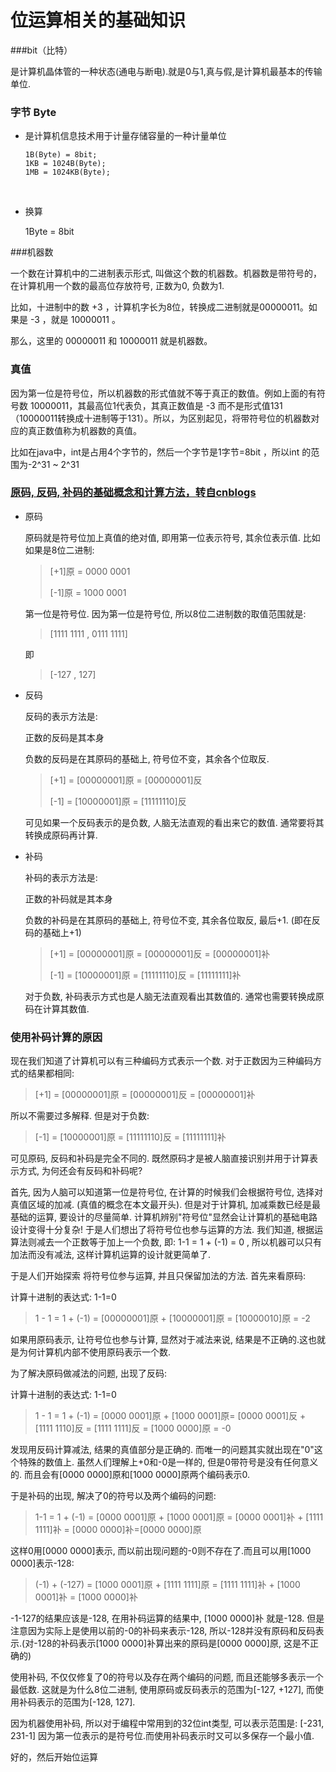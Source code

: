 # 位运算相关的基础知识

###bit（比特）

是计算机晶体管的一种状态(通电与断电).就是0与1,真与假,是计算机最基本的传输单位.

### 字节 Byte

- 是计算机信息技术用于计量存储容量的一种计量单位

  ````
  1B(Byte) = 8bit;  
  1KB = 1024B(Byte);  
  1MB = 1024KB(Byte);  
  ````

  ​

- 换算

  1Byte = 8bit

###机器数

一个数在计算机中的二进制表示形式,  叫做这个数的机器数。机器数是带符号的，在计算机用一个数的最高位存放符号, 正数为0, 负数为1.

比如，十进制中的数 +3 ，计算机字长为8位，转换成二进制就是00000011。如果是 -3 ，就是 10000011 。

那么，这里的 00000011 和 10000011 就是机器数。



### 真值

因为第一位是符号位，所以机器数的形式值就不等于真正的数值。例如上面的有符号数 10000011，其最高位1代表负，其真正数值是 -3 而不是形式值131（10000011转换成十进制等于131）。所以，为区别起见，将带符号位的机器数对应的真正数值称为机器数的真值。

比如在java中，int是占用4个字节的，然后一个字节是1字节=8bit ，所以int 的范围为-2^31 ~ 2^31



### [原码, 反码, 补码的基础概念和计算方法，转自cnblogs](http://www.cnblogs.com/zhangziqiu/archive/2011/03/30/ComputerCode.html)

- 原码

  原码就是符号位加上真值的绝对值, 即用第一位表示符号, 其余位表示值. 比如如果是8位二进制:

  > [+1]原 = 0000 0001
  >
  > [-1]原 = 1000 0001

  第一位是符号位. 因为第一位是符号位, 所以8位二进制数的取值范围就是:

  > [1111 1111 , 0111 1111]

  即

  > [-127 , 127]

- 反码

  反码的表示方法是:

  正数的反码是其本身

  负数的反码是在其原码的基础上, 符号位不变，其余各个位取反.

  > [+1] = [00000001]原 = [00000001]反
  >
  > [-1] = [10000001]原 = [11111110]反

  可见如果一个反码表示的是负数, 人脑无法直观的看出来它的数值. 通常要将其转换成原码再计算.

- 补码

  补码的表示方法是:

  正数的补码就是其本身

  负数的补码是在其原码的基础上, 符号位不变, 其余各位取反, 最后+1. (即在反码的基础上+1)

  > [+1] = [00000001]原 = [00000001]反 = [00000001]补
  >
  > [-1] = [10000001]原 = [11111110]反 = [11111111]补

  对于负数, 补码表示方式也是人脑无法直观看出其数值的. 通常也需要转换成原码在计算其数值.



### 使用补码计算的原因

现在我们知道了计算机可以有三种编码方式表示一个数. 对于正数因为三种编码方式的结果都相同:

> [+1] = [00000001]原 = [00000001]反 = [00000001]补

所以不需要过多解释. 但是对于负数:

> [-1] = [10000001]原 = [11111110]反 = [11111111]补

可见原码, 反码和补码是完全不同的. 既然原码才是被人脑直接识别并用于计算表示方式, 为何还会有反码和补码呢?

首先, 因为人脑可以知道第一位是符号位, 在计算的时候我们会根据符号位, 选择对真值区域的加减. (真值的概念在本文最开头). 但是对于计算机, 加减乘数已经是最基础的运算, 要设计的尽量简单. 计算机辨别"符号位"显然会让计算机的基础电路设计变得十分复杂! 于是人们想出了将符号位也参与运算的方法. 我们知道, 根据运算法则减去一个正数等于加上一个负数, 即: 1-1 = 1 + (-1) = 0 , 所以机器可以只有加法而没有减法, 这样计算机运算的设计就更简单了.

于是人们开始探索 将符号位参与运算, 并且只保留加法的方法. 首先来看原码:

计算十进制的表达式: 1-1=0

> 1 - 1 = 1 + (-1) = [00000001]原 + [10000001]原 = [10000010]原 = -2

如果用原码表示, 让符号位也参与计算, 显然对于减法来说, 结果是不正确的.这也就是为何计算机内部不使用原码表示一个数.

为了解决原码做减法的问题, 出现了反码:

计算十进制的表达式: 1-1=0

> 1 - 1 = 1 + (-1) = [0000 0001]原 + [1000 0001]原= [0000 0001]反 + [1111 1110]反 = [1111 1111]反 = [1000 0000]原 = -0

发现用反码计算减法, 结果的真值部分是正确的. 而唯一的问题其实就出现在"0"这个特殊的数值上. 虽然人们理解上+0和-0是一样的, 但是0带符号是没有任何意义的. 而且会有[0000 0000]原和[1000 0000]原两个编码表示0.

于是补码的出现, 解决了0的符号以及两个编码的问题:

> 1-1 = 1 + (-1) = [0000 0001]原 + [1000 0001]原 = [0000 0001]补 + [1111 1111]补 = [0000 0000]补=[0000 0000]原

这样0用[0000 0000]表示, 而以前出现问题的-0则不存在了.而且可以用[1000 0000]表示-128:

> (-1) + (-127) = [1000 0001]原 + [1111 1111]原 = [1111 1111]补 + [1000 0001]补 = [1000 0000]补

-1-127的结果应该是-128, 在用补码运算的结果中, [1000 0000]补 就是-128. 但是注意因为实际上是使用以前的-0的补码来表示-128, 所以-128并没有原码和反码表示.(对-128的补码表示[1000 0000]补算出来的原码是[0000 0000]原, 这是不正确的)

使用补码, 不仅仅修复了0的符号以及存在两个编码的问题, 而且还能够多表示一个最低数. 这就是为什么8位二进制, 使用原码或反码表示的范围为[-127, +127], 而使用补码表示的范围为[-128, 127].

因为机器使用补码, 所以对于编程中常用到的32位int类型, 可以表示范围是: [-231, 231-1] 因为第一位表示的是符号位.而使用补码表示时又可以多保存一个最小值.



好的，然后开始位运算